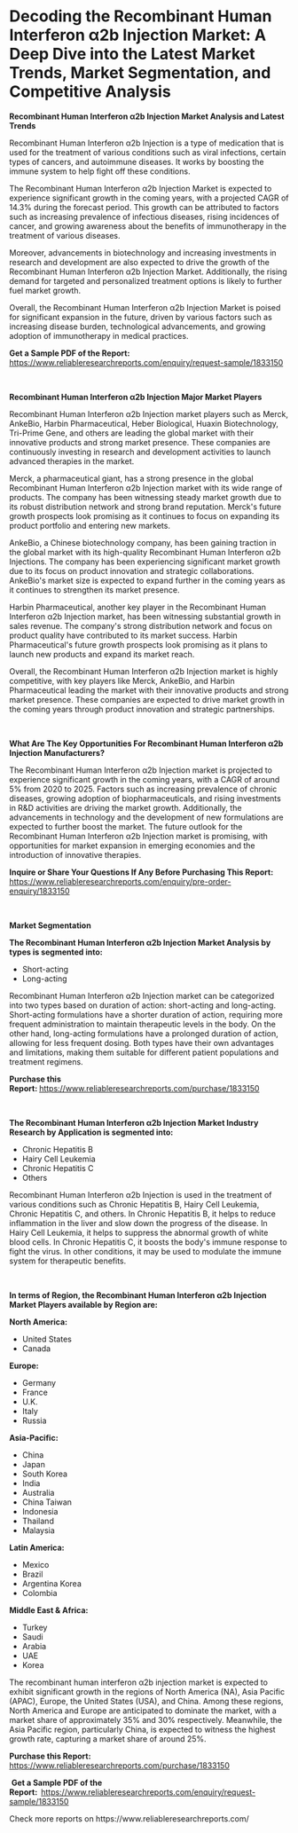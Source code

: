<p><h1>Decoding the Recombinant Human Interferon α2b Injection Market: A Deep Dive into the Latest Market Trends, Market Segmentation, and Competitive Analysis</h1></p><p><strong>Recombinant Human Interferon α2b Injection Market Analysis and Latest Trends</strong></p>
<p><p>Recombinant Human Interferon α2b Injection is a type of medication that is used for the treatment of various conditions such as viral infections, certain types of cancers, and autoimmune diseases. It works by boosting the immune system to help fight off these conditions.</p><p>The Recombinant Human Interferon α2b Injection Market is expected to experience significant growth in the coming years, with a projected CAGR of 14.3% during the forecast period. This growth can be attributed to factors such as increasing prevalence of infectious diseases, rising incidences of cancer, and growing awareness about the benefits of immunotherapy in the treatment of various diseases.</p><p>Moreover, advancements in biotechnology and increasing investments in research and development are also expected to drive the growth of the Recombinant Human Interferon α2b Injection Market. Additionally, the rising demand for targeted and personalized treatment options is likely to further fuel market growth.</p><p>Overall, the Recombinant Human Interferon α2b Injection Market is poised for significant expansion in the future, driven by various factors such as increasing disease burden, technological advancements, and growing adoption of immunotherapy in medical practices.</p></p>
<p><strong>Get a Sample PDF of the Report:&nbsp;</strong> <a href="https://www.reliableresearchreports.com/enquiry/request-sample/1833150">https://www.reliableresearchreports.com/enquiry/request-sample/1833150</a></p>
<p>&nbsp;</p>
<p><strong>Recombinant Human Interferon α2b Injection Major Market Players</strong></p>
<p><p>Recombinant Human Interferon α2b Injection market players such as Merck, AnkeBio, Harbin Pharmaceutical, Heber Biological, Huaxin Biotechnology, Tri-Prime Gene, and others are leading the global market with their innovative products and strong market presence. These companies are continuously investing in research and development activities to launch advanced therapies in the market. </p><p>Merck, a pharmaceutical giant, has a strong presence in the global Recombinant Human Interferon α2b Injection market with its wide range of products. The company has been witnessing steady market growth due to its robust distribution network and strong brand reputation. Merck's future growth prospects look promising as it continues to focus on expanding its product portfolio and entering new markets.</p><p>AnkeBio, a Chinese biotechnology company, has been gaining traction in the global market with its high-quality Recombinant Human Interferon α2b Injections. The company has been experiencing significant market growth due to its focus on product innovation and strategic collaborations. AnkeBio's market size is expected to expand further in the coming years as it continues to strengthen its market presence.</p><p>Harbin Pharmaceutical, another key player in the Recombinant Human Interferon α2b Injection market, has been witnessing substantial growth in sales revenue. The company's strong distribution network and focus on product quality have contributed to its market success. Harbin Pharmaceutical's future growth prospects look promising as it plans to launch new products and expand its market reach.</p><p>Overall, the Recombinant Human Interferon α2b Injection market is highly competitive, with key players like Merck, AnkeBio, and Harbin Pharmaceutical leading the market with their innovative products and strong market presence. These companies are expected to drive market growth in the coming years through product innovation and strategic partnerships.</p></p>
<p>&nbsp;</p>
<p><strong>What Are The Key Opportunities For Recombinant Human Interferon α2b Injection Manufacturers?</strong></p>
<p><p>The Recombinant Human Interferon α2b Injection market is projected to experience significant growth in the coming years, with a CAGR of around 5% from 2020 to 2025. Factors such as increasing prevalence of chronic diseases, growing adoption of biopharmaceuticals, and rising investments in R&D activities are driving the market growth. Additionally, the advancements in technology and the development of new formulations are expected to further boost the market. The future outlook for the Recombinant Human Interferon α2b Injection market is promising, with opportunities for market expansion in emerging economies and the introduction of innovative therapies.</p></p>
<p><strong>Inquire or Share Your Questions If Any Before Purchasing This Report:</strong> <a href="https://www.reliableresearchreports.com/enquiry/pre-order-enquiry/1833150">https://www.reliableresearchreports.com/enquiry/pre-order-enquiry/1833150</a></p>
<p>&nbsp;</p>
<p><strong>Market Segmentation</strong></p>
<p><strong>The Recombinant Human Interferon α2b Injection Market Analysis by types is segmented into:</strong></p>
<p><ul><li>Short-acting</li><li>Long-acting</li></ul></p>
<p><p>Recombinant Human Interferon α2b Injection market can be categorized into two types based on duration of action: short-acting and long-acting. Short-acting formulations have a shorter duration of action, requiring more frequent administration to maintain therapeutic levels in the body. On the other hand, long-acting formulations have a prolonged duration of action, allowing for less frequent dosing. Both types have their own advantages and limitations, making them suitable for different patient populations and treatment regimens.</p></p>
<p><strong>Purchase this Report:&nbsp;</strong><a href="https://www.reliableresearchreports.com/purchase/1833150">https://www.reliableresearchreports.com/purchase/1833150</a></p>
<p>&nbsp;</p>
<p><strong>The Recombinant Human Interferon α2b Injection Market Industry Research by Application is segmented into:</strong></p>
<p><ul><li>Chronic Hepatitis B</li><li>Hairy Cell Leukemia</li><li>Chronic Hepatitis C</li><li>Others</li></ul></p>
<p><p>Recombinant Human Interferon α2b Injection is used in the treatment of various conditions such as Chronic Hepatitis B, Hairy Cell Leukemia, Chronic Hepatitis C, and others. In Chronic Hepatitis B, it helps to reduce inflammation in the liver and slow down the progress of the disease. In Hairy Cell Leukemia, it helps to suppress the abnormal growth of white blood cells. In Chronic Hepatitis C, it boosts the body's immune response to fight the virus. In other conditions, it may be used to modulate the immune system for therapeutic benefits.</p></p>
<p>&nbsp;</p>
<p><strong>In terms of Region, the Recombinant Human Interferon α2b Injection Market Players available by Region are:</strong></p>
<p>
    <p> <strong> North America: </strong>
        <ul>
            <li>United States</li>
            <li>Canada</li>
        </ul>
        </p> 
    <p> <strong> Europe: </strong>
        <ul>
            <li>Germany</li>
            <li>France</li>
            <li>U.K.</li>
            <li>Italy</li>
            <li>Russia</li>
        </ul>
        </p> 
    <p> <strong> Asia-Pacific: </strong>
        <ul>
            <li>China</li>
            <li>Japan</li>
            <li>South Korea</li>
            <li>India</li>
            <li>Australia</li>
            <li>China Taiwan</li>
            <li>Indonesia</li>
            <li>Thailand</li>
            <li>Malaysia</li>
        </ul>
        </p> 
    <p> <strong> Latin America: </strong>
        <ul>
            <li>Mexico</li>
            <li>Brazil</li>
            <li>Argentina Korea</li>
            <li>Colombia</li>
        </ul>
        </p> 
    <p> <strong> Middle East & Africa: </strong>
        <ul>
            <li>Turkey</li>
            <li>Saudi</li>
            <li>Arabia</li>
            <li>UAE</li>
            <li>Korea</li>
        </ul>
    </p>
    </p>
<p><p>The recombinant human interferon α2b injection market is expected to exhibit significant growth in the regions of North America (NA), Asia Pacific (APAC), Europe, the United States (USA), and China. Among these regions, North America and Europe are anticipated to dominate the market, with a market share of approximately 35% and 30% respectively. Meanwhile, the Asia Pacific region, particularly China, is expected to witness the highest growth rate, capturing a market share of around 25%.</p></p>
<p><strong>Purchase this Report: </strong><a href="https://www.reliableresearchreports.com/purchase/1833150">https://www.reliableresearchreports.com/purchase/1833150</a></p>
<p>&nbsp;<strong>Get a Sample PDF of the Report:&nbsp;&nbsp;</strong><a href="https://www.reliableresearchreports.com/enquiry/request-sample/1833150">https://www.reliableresearchreports.com/enquiry/request-sample/1833150</a></p>
<p><strong></strong></p>
<p>Check more reports on https://www.reliableresearchreports.com/</p>